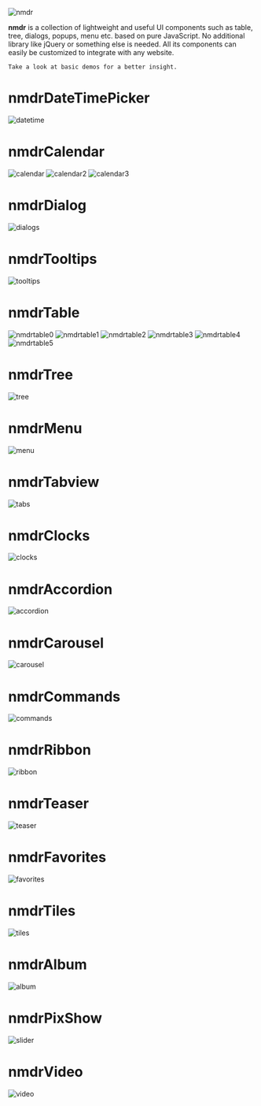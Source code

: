 
![nmdr](https://user-images.githubusercontent.com/34987997/71667763-c5ffa100-2d66-11ea-895d-579b882a5ecf.png)

**nmdr** is a collection of lightweight and useful UI components such as table, tree, dialogs, popups, menu etc. 
based on pure JavaScript. No additional library like jQuery or something else is needed. 
All its components can easily be customized to integrate with any website.

```
Take a look at basic demos for a better insight.
```

# nmdrDateTimePicker

![datetime](https://user-images.githubusercontent.com/34987997/71665647-11618180-2d5e-11ea-86d2-bf2b47be6510.png)

# nmdrCalendar


![calendar](https://user-images.githubusercontent.com/34987997/71665641-10c8eb00-2d5e-11ea-8740-735bfe33ebe1.png)
![calendar2](https://user-images.githubusercontent.com/34987997/71665642-10c8eb00-2d5e-11ea-8aa4-278d4b6cece7.png)
![calendar3](https://user-images.githubusercontent.com/34987997/71665643-10c8eb00-2d5e-11ea-9008-7e4464a45a76.png)

# nmdrDialog

![dialogs](https://user-images.githubusercontent.com/34987997/71665648-11618180-2d5e-11ea-9b50-c25439349442.png)

# nmdrTooltips

![tooltips](https://user-images.githubusercontent.com/34987997/71665668-145c7200-2d5e-11ea-84e9-0feebdb737bc.png)

# nmdrTable

![nmdrtable0](https://user-images.githubusercontent.com/34987997/71665653-11fa1800-2d5e-11ea-8254-a2d7807b84d1.png)
![nmdrtable1](https://user-images.githubusercontent.com/34987997/71665654-11fa1800-2d5e-11ea-9a38-0c52d608ad48.png)
![nmdrtable2](https://user-images.githubusercontent.com/34987997/71665655-1292ae80-2d5e-11ea-8d3c-cc4940503e68.png)
![nmdrtable3](https://user-images.githubusercontent.com/34987997/71665656-1292ae80-2d5e-11ea-9c46-37b0ec7dcaac.png)
![nmdrtable4](https://user-images.githubusercontent.com/34987997/71665657-1292ae80-2d5e-11ea-85b7-4debacda46b0.png)
![nmdrtable5](https://user-images.githubusercontent.com/34987997/71665659-1292ae80-2d5e-11ea-90ca-71434e068902.png)

# nmdrTree

![tree](https://user-images.githubusercontent.com/34987997/71665669-145c7200-2d5e-11ea-959b-7e492b1755e4.png)

# nmdrMenu

![menu](https://user-images.githubusercontent.com/34987997/71665650-11fa1800-2d5e-11ea-80e0-506024b87428.png)

# nmdrTabview

![tabs](https://user-images.githubusercontent.com/34987997/71665665-13c3db80-2d5e-11ea-9190-51160018e642.png)

# nmdrClocks

![clocks](https://user-images.githubusercontent.com/34987997/71665645-11618180-2d5e-11ea-900b-2d3ee4da4c77.png)

# nmdrAccordion

![accordion](https://user-images.githubusercontent.com/34987997/71665639-10c8eb00-2d5e-11ea-8d96-903309781092.png)

# nmdrCarousel

![carousel](https://user-images.githubusercontent.com/34987997/71665644-11618180-2d5e-11ea-81cc-8bc212a51c75.jpg)

# nmdrCommands

![commands](https://user-images.githubusercontent.com/34987997/71665646-11618180-2d5e-11ea-8f96-de066f89ab80.png)

# nmdrRibbon

![ribbon](https://user-images.githubusercontent.com/34987997/71665661-132b4500-2d5e-11ea-98c7-66bd20eaeacb.png)

# nmdrTeaser

![teaser](https://user-images.githubusercontent.com/34987997/71665666-13c3db80-2d5e-11ea-91c0-41cf8efca668.jpg)

# nmdrFavorites

![favorites](https://user-images.githubusercontent.com/34987997/71665649-11fa1800-2d5e-11ea-92cc-d174e4812780.png)

# nmdrTiles

![tiles](https://user-images.githubusercontent.com/34987997/71665667-13c3db80-2d5e-11ea-9090-4386c6074f6f.jpg)

# nmdrAlbum

![album](https://user-images.githubusercontent.com/34987997/71665640-10c8eb00-2d5e-11ea-9096-b9809c1177e6.jpg)

# nmdrPixShow

![slider](https://user-images.githubusercontent.com/34987997/71665662-132b4500-2d5e-11ea-8f40-1edc20d43f97.jpg)

# nmdrVideo

![video](https://user-images.githubusercontent.com/34987997/71665671-145c7200-2d5e-11ea-9c04-6d666add8178.jpg)

